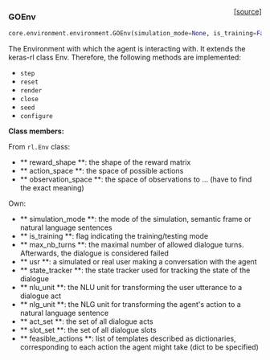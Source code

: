 <span style="float:right;">[[source]](https://github.com/matthiasplappert/keras-rl/blob/master/core/environment/environment.py#L18)</span>
### GOEnv

```python
core.environment.environment.GOEnv(simulation_mode=None, is_training=False, user_type_str='', user_path='', dst_type_str='', dst_path='', act_set=None, slot_set=None, feasible_actions=None, max_nb_turns=None, nlu_path='', nlg_path='')
```


The Environment with which the agent is interacting with. It extends the keras-rl class Env.
Therefore, the following methods are implemented:

- `step`
- `reset`
- `render`
- `close`
- `seed`
- `configure`

__Class members:__


From `rl.Env` class:

- ** reward_shape **: the shape of the reward matrix
- ** action_space **: the space of possible actions
- ** observation_space **: the space of observations to ... (have to find the exact meaning)

Own:

- ** simulation_mode **: the mode of the simulation, semantic frame or natural language sentences
- ** is_training **: flag indicating the training/testing mode
- ** max_nb_turns **: the maximal number of allowed dialogue turns. Afterwards, the dialogue is considered failed
- ** usr **: a simulated or real user making a conversation with the agent
- ** state_tracker **: the state tracker used for tracking the state of the dialogue
- ** nlu_unit **: the NLU unit for transforming the user utterance to a dialogue act
- ** nlg_unit **: the NLG unit for transforming the agent's action to a natural language sentence
- ** act_set **: the set of all dialogue acts
- ** slot_set **: the set of all dialogue slots
- ** feasible_actions **: list of templates described as dictionaries, corresponding to each action the agent might take
		(dict to be specified)

